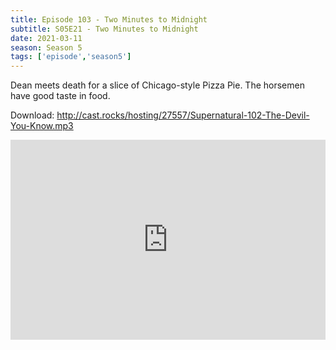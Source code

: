 ```yaml
---
title: Episode 103 - Two Minutes to Midnight
subtitle: S05E21 - Two Minutes to Midnight
date: 2021-03-11
season: Season 5
tags: ['episode','season5']
---
```


Dean meets death for a slice of Chicago-style Pizza Pie. The horsemen have good taste in food.

Download: <a href="http://cast.rocks/hosting/27557/Supernatural-102-The-Devil-You-Know.mp3" Alt="Episode 102 - The Devil You Know">http://cast.rocks/hosting/27557/Supernatural-102-The-Devil-You-Know.mp3</a>


<iframe src="https://cast.rocks/player/27557/Supernatural-103-2-Minutes-to-Midnight.mp3?episodeTitle=Episode%20103%20-%202%20Minutes%20to%20Midnight&podcastTitle=Couple%20of%20Idjits&episodeDate=March%2011th%2C%202021&imageURL=https%3A%2F%2Fcast.rocks%2Fhosting%2F27557%2Ffeeds%2FCAURZ.jpg" style="border: none; min-height: 265px; max-height: 320px; max-width: 558px; min-width: 270px; width: 100%; height: 100%;" scrollbars="no"></iframe>
